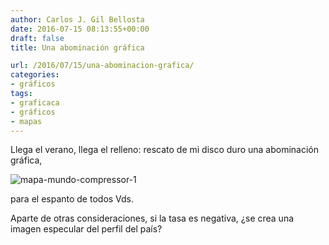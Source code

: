 ```yaml
---
author: Carlos J. Gil Bellosta
date: 2016-07-15 08:13:55+00:00
draft: false
title: Una abominación gráfica

url: /2016/07/15/una-abominacion-grafica/
categories:
- gráficos
tags:
- graficaca
- gráficos
- mapas
---
```


Llega el verano, llega el relleno: rescato de mi disco duro una abominación gráfica,

![mapa-mundo-compressor-1](/wp-uploads/2016/07/mapa-mundo-compressor-1.png#center)

para el espanto de todos Vds.

Aparte de otras consideraciones, si la tasa es negativa, ¿se crea una imagen especular del perfil del país?
